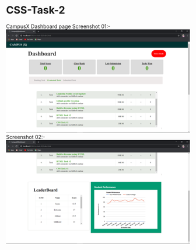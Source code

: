 # CSS-Task-2
CampusX Dashboard page 
Screenshot 01:-
![](https://github.com/jaak072/CSS-Task-2/blob/master/Screenshot/Screenshot%20-1.png)
Screenshot 02:-
![](https://github.com/jaak072/CSS-Task-2/blob/master/Screenshot/Screenshot%20-2.png)
